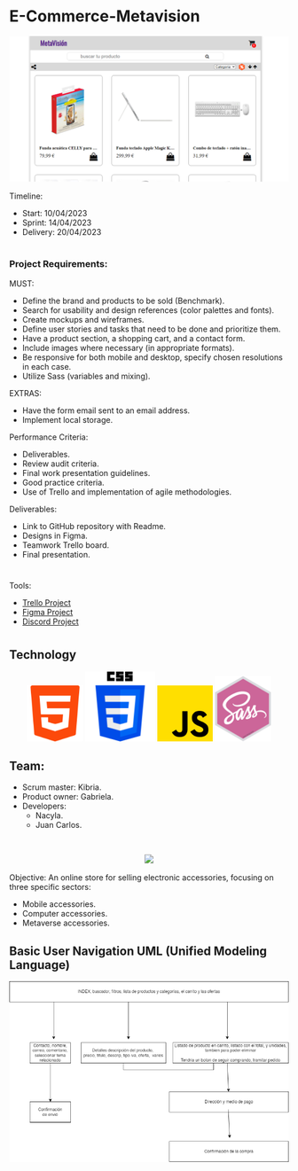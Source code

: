 # E-Commerce-Metavision
![Main Photo](./img/foto-principal.PNG)

Timeline:
 + Start: 10/04/2023
 + Sprint: 14/04/2023
 + Delivery: 20/04/2023
 
#
### Project Requirements:
MUST:
* Define the brand and products to be sold (Benchmark).
* Search for usability and design references (color palettes and fonts).
* Create mockups and wireframes.
* Define user stories and tasks that need to be done and prioritize them.
* Have a product section, a shopping cart, and a contact form.
* Include images where necessary (in appropriate formats).
* Be responsive for both mobile and desktop, specify chosen resolutions in each case.
* Utilize Sass (variables and mixing).

EXTRAS:
* Have the form email sent to an email address.
* Implement local storage.

Performance Criteria:
* Deliverables.
* Review audit criteria.
* Final work presentation guidelines.
* Good practice criteria.
* Use of Trello and implementation of agile methodologies.

Deliverables:
* Link to GitHub repository with Readme.
* Designs in Figma.
* Teamwork Trello board.
* Final presentation.
#


Tools:
+ [Trello Project](https://trello.com/invite/b/TXdfSsz7/ATTI414792cbc863d03575bd16aedb0cfdf892C51AC4/ecomerce-equipo2)
+ [Figma Project](https://www.figma.com/file/RnrP135gVGz8RTjcJ2VmP8/Untitled?node-id=0%3A1&t=HzzENDDmIrjSxk9n-1)
+ [Discord Project](https://discord.gg/EkuxQquM)

#
## Technology
<div>
<p style='text-align:center;'>
<img src="img/html-5.png" width="20%">
<img src="img/css-3.png" width="25%">
<img src="img/js.png" width="20%">
<img src="img/sass.png" width="20%">
</p>
</div>


## Team:
+ Scrum master: Kibria.
+ Product owner: Gabriela.
+ Developers:
    * Nacyla.
    * Juan Carlos.
<br>
<div>
    <p style='text-align:center;'>
    <img src="img/img_equipo.jpg">
    </p>
</div>


Objective: An online store for selling electronic accessories, focusing on three specific sectors:
- Mobile accessories.
- Computer accessories.
- Metaverse accessories.

## Basic User Navigation UML (Unified Modeling Language)

<div>
<p style='text-align:center;'>
<img src="img/ecomerceUML.png">
</p>
</div>
